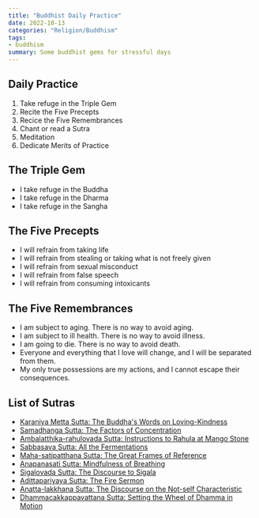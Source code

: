 ```yaml
---
title: "Buddhist Daily Practice"
date: 2022-10-13
categories: "Religion/Buddhism"
tags:
- buddhism
summary: Some buddhist gems for stressful days
---
```


## Daily Practice
1. Take refuge in the Triple Gem
2. Recite the Five Precepts
3. Recice the Five Remembrances
4. Chant or read a Sutra
5. Meditation
6. Dedicate Merits of Practice

## The Triple Gem
* I take refuge in the Buddha
* I take refuge in the Dharma
* I take refuge in the Sangha

## The Five Precepts
* I will refrain from taking life
* I will refrain from stealing or taking what is not freely given
* I will refrain from sexual misconduct
* I will refrain from false speech
* I will refrain from consuming intoxicants

## The Five Remembrances
* I am subject to aging. There is no way to avoid aging.
* I am subject to ill health. There is no way to avoid illness.
* I am going to die. There is no way to avoid death.
* Everyone and everything that I love will change, and I will be separated from them.
* My only true possessions are my actions, and I cannot escape their consequences.

## List of Sutras
* [Karaniya Metta Sutta: The Buddha's Words on Loving-Kindness](https://www.accesstoinsight.org/tipitaka/kn/snp/snp.1.08.amar.html)
* [Samadhanga Sutta: The Factors of Concentration](https://www.accesstoinsight.org/tipitaka/an/an05/an05.028.than.html)
* [Ambalatthika-rahulovada Sutta: Instructions to Rahula at Mango Stone](https://www.accesstoinsight.org/tipitaka/mn/mn.061.than.html)
* [Sabbasava Sutta: All the Fermentations](https://www.accesstoinsight.org/tipitaka/mn/mn.002.than.html)
* [Maha-satipatthana Sutta: The Great Frames of Reference](https://www.accesstoinsight.org/tipitaka/dn/dn.22.0.than.html)
* [Anapanasati Sutta: Mindfulness of Breathing](https://www.accesstoinsight.org/tipitaka/mn/mn.118.than.html)
* [Sigalovada Sutta: The Discourse to Sigala](https://www.accesstoinsight.org/tipitaka/dn/dn.31.0.nara.html)
* [Adittapariyaya Sutta: The Fire Sermon](https://www.accesstoinsight.org/tipitaka/sn/sn35/sn35.028.nymo.html)
* [Anatta-lakkhana Sutta: The Discourse on the Not-self Characteristic](https://www.accesstoinsight.org/tipitaka/sn/sn22/sn22.059.nymo.html)
* [Dhammacakkappavattana Sutta: Setting the Wheel of Dhamma in Motion](https://www.accesstoinsight.org/tipitaka/sn/sn56/sn56.011.than.html)

